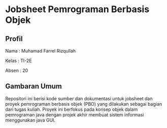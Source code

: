 # Jobsheet Pemrograman Berbasis Objek

## Profil
Nama : Muhamad Farrel Rizqullah

Kelas : TI-2E

Absen : 20

## Gambaran Umum

Repositori ini berisi kode sumber dan dokumentasi untuk jobsheet dan proyek pemrograman berbasis objek (PBO) yang dilakukan sebagai bagian dari tugas kuliah. Proyek ini berfokus pada konsep objek dalam pemrograman java dengan projek akhir membuat sistem informasi menggunakan java GUI.

